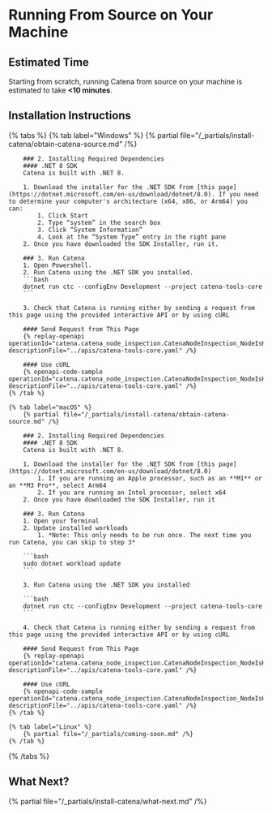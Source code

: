 # Running From Source on Your Machine

## Estimated Time
Starting from scratch, running Catena from source on your machine is estimated to take **<10 minutes**.

## Installation Instructions
{% tabs %}
    {% tab label="Windows" %}
        {% partial file="/_partials/install-catena/obtain-catena-source.md" /%}

        ### 2. Installing Required Dependencies
        #### .NET 8 SDK
        Catena is built with .NET 8.

        1. Download the installer for the .NET SDK from [this page](https://dotnet.microsoft.com/en-us/download/dotnet/8.0). If you need to determine your computer's architecture (x64, x86, or Arm64) you can:
            1. Click Start
            2. Type “system” in the search box
            3. Click “System Information”
            4. Look at the “System Type” entry in the right pane
        2. Once you have downloaded the SDK Installer, run it.

        ### 3. Run Catena
        1. Open Powershell.
        2. Run Catena using the .NET SDK you installed.
        ```bash
        dotnet run ctc --configEnv Development --project catena-tools-core
        ```

        3. Check that Catena is running either by sending a request from this page using the provided interactive API or by using cURL

        #### Send Request from This Page
        {% replay-openapi operationId="catena.catena_node_inspection.CatenaNodeInspection_NodeIsHealthy" descriptionFile="../apis/catena-tools-core.yaml" /%}

        #### Use cURL
        {% openapi-code-sample operationId="catena.catena_node_inspection.CatenaNodeInspection_NodeIsHealthy" descriptionFile="../apis/catena-tools-core.yaml" /%}
    {% /tab %}

    {% tab label="macOS" %}
        {% partial file="/_partials/install-catena/obtain-catena-source.md" /%}

        ### 2. Installing Required Dependencies
        #### .NET 8 SDK
        Catena is built with .NET 8.

        1. Download the installer for the .NET SDK from [this page](https://dotnet.microsoft.com/en-us/download/dotnet/8.0)
            1. If you are running an Apple processor, such as an **M1** or an **M3 Pro**, select Arm64
            2. If you are running an Intel processor, select x64
        2. Once you have downloaded the SDK Installer, run it

        ### 3. Run Catena
        1. Open your Terminal
        2. Update installed workloads
            1. *Note: This only needs to be run once. The next time you run Catena, you can skip to step 3*

        ```bash
        sudo dotnet workload update
        ```

        3. Run Catena using the .NET SDK you installed

        ```bash
        dotnet run ctc --configEnv Development --project catena-tools-core
        ```

        4. Check that Catena is running either by sending a request from this page using the provided interactive API or by using cURL

        #### Send Request from This Page
        {% replay-openapi operationId="catena.catena_node_inspection.CatenaNodeInspection_NodeIsHealthy" descriptionFile="../apis/catena-tools-core.yaml" /%}

        #### Use cURL
        {% openapi-code-sample operationId="catena.catena_node_inspection.CatenaNodeInspection_NodeIsHealthy" descriptionFile="../apis/catena-tools-core.yaml" /%}
    {% /tab %}

    {% tab label="Linux" %}
        {% partial file="/_partials/coming-soon.md" /%}
    {% /tab %}
{% /tabs %}

## What Next?
{% partial file="/_partials/install-catena/what-next.md" /%}